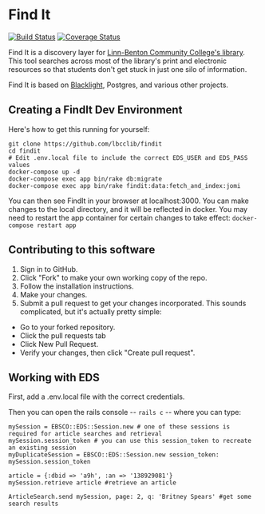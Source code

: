 # Find It

[![Build Status](https://travis-ci.org/lbcclib/findit.svg?branch=master)](https://travis-ci.org/lbcclib/findit)
[![Coverage Status](https://coveralls.io/repos/github/lbcclib/findit/badge.svg?branch=master)](https://coveralls.io/github/lbcclib/findit?branch=master)

Find It is a discovery layer for [Linn-Benton Community College's library](http://library.linnbenton.edu/).  This tool searches across most of the library's print and electronic resources so that students don't get stuck in just one silo of information.

Find It is based on [Blacklight](http://projectblacklight.org/), Postgres, and various other projects.

## Creating a FindIt Dev Environment

Here's how to get this running for yourself:

```
git clone https://github.com/lbcclib/findit
cd findit
# Edit .env.local file to include the correct EDS_USER and EDS_PASS values
docker-compose up -d
docker-compose exec app bin/rake db:migrate
docker-compose exec app bin/rake findit:data:fetch_and_index:jomi
```

You can then see FindIt in your browser at localhost:3000.  You can make changes to the local directory, and it will be reflected in docker.  You may need to restart the app container for certain changes to take effect: `docker-compose restart app`


## Contributing to this software

1. Sign in to GitHub.
2. Click "Fork" to make your own working copy of the repo.
3. Follow the installation instructions.
4. Make your changes.
5. Submit a pull request to get your changes incorporated. This sounds complicated, but it's actually pretty simple:
  * Go to your forked repository.
  * Click the pull requests tab
  * Click New Pull Request.
  * Verify your changes, then click "Create pull request".

## Working with EDS

First, add a .env.local file with the correct credentials.

Then you can open the rails console -- `rails c` -- where you can type:

```
mySession = EBSCO::EDS::Session.new # one of these sessions is required for article searches and retrieval
mySession.session_token # you can use this session_token to recreate an existing session
myDuplicateSession = EBSCO::EDS::Session.new session_token: mySession.session_token

article = {:dbid => 'a9h', :an => '138929081'}
mySession.retrieve article #retrieve an article

ArticleSearch.send mySession, page: 2, q: 'Britney Spears' #get some search results
```
